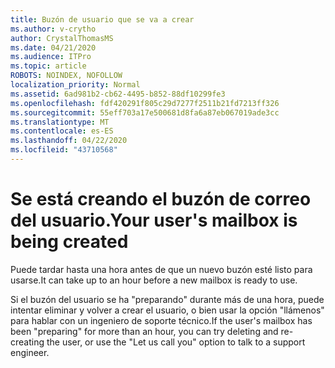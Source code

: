 ```yaml
---
title: Buzón de usuario que se va a crear
ms.author: v-crytho
author: CrystalThomasMS
ms.date: 04/21/2020
ms.audience: ITPro
ms.topic: article
ROBOTS: NOINDEX, NOFOLLOW
localization_priority: Normal
ms.assetid: 6ad981b2-cb62-4495-b852-88df10299fe3
ms.openlocfilehash: fdf420291f805c29d7277f2511b21fd7213ff326
ms.sourcegitcommit: 55eff703a17e500681d8fa6a87eb067019ade3cc
ms.translationtype: MT
ms.contentlocale: es-ES
ms.lasthandoff: 04/22/2020
ms.locfileid: "43710568"
---
```

# <a name="your-users-mailbox-is-being-created"></a><span data-ttu-id="38978-102">Se está creando el buzón de correo del usuario.</span><span class="sxs-lookup"><span data-stu-id="38978-102">Your user's mailbox is being created</span></span>

<span data-ttu-id="38978-103">Puede tardar hasta una hora antes de que un nuevo buzón esté listo para usarse.</span><span class="sxs-lookup"><span data-stu-id="38978-103">It can take up to an hour before a new mailbox is ready to use.</span></span>
  
<span data-ttu-id="38978-104">Si el buzón del usuario se ha "preparando" durante más de una hora, puede intentar eliminar y volver a crear el usuario, o bien usar la opción "llámenos" para hablar con un ingeniero de soporte técnico.</span><span class="sxs-lookup"><span data-stu-id="38978-104">If the user's mailbox has been "preparing" for more than an hour, you can try deleting and re-creating the user, or use the "Let us call you" option to talk to a support engineer.</span></span>
  

